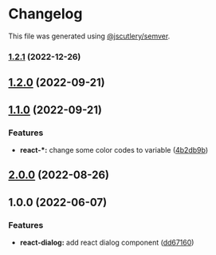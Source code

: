 # Changelog

This file was generated using [@jscutlery/semver](https://github.com/jscutlery/semver).

### [1.2.1](https://gitlab.migoinc.com/migotv/paintbox/compare/react-dialog@1.2.0...react-dialog@1.2.1) (2022-12-26)

## [1.2.0](https://gitlab.migoinc.com/migotv/paintbox/compare/react-dialog@1.1.0...react-dialog@1.2.0) (2022-09-21)

## [1.1.0](https://gitlab.migoinc.com/migotv/paintbox/compare/react-dialog@1.0.1...react-dialog@1.1.0) (2022-09-21)


### Features

* **react-*:** change some  color codes to variable ([4b2db9b](https://gitlab.migoinc.com/migotv/paintbox/commit/4b2db9b5c4f15ccb3b8e7261489126c3cf8b3d69))

## [2.0.0](https://gitlab.migoinc.com/migotv/paintbox/compare/react-dialog@1.0.0...react-dialog@2.0.0) (2022-08-26)

## 1.0.0 (2022-06-07)


### Features

* **react-dialog:** add react dialog component ([dd67160](https://gitlab.migoinc.com/migotv/paintbox/commit/dd67160d9fba9b86559d93e8ec6bdf63f1265d7b))
